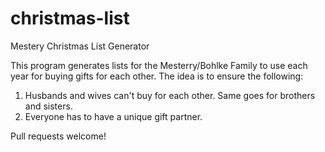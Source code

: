 christmas-list
=====================

Mestery Christmas List Generator

This program generates lists for the Mesterry/Bohlke Family to use each year
for buying gifts for each other. The idea is to ensure the following:

1. Husbands and wives can't buy for each other. Same goes
   for brothers and sisters.
2. Everyone has to have a unique gift partner.

Pull requests welcome!
